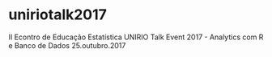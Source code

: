 # uniriotalk2017
II Econtro de Educação Estatística
UNIRIO Talk Event 2017 - Analytics com R e Banco de Dados
25.outubro.2017
